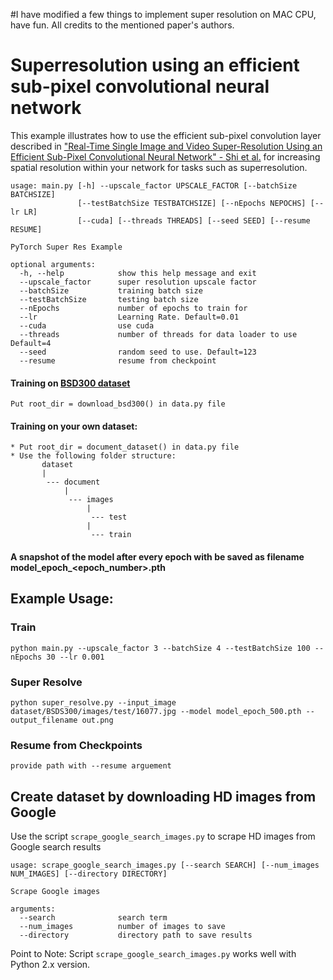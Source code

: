 #I have modified a few things to implement super resolution on MAC CPU, have fun. All credits to the mentioned paper's authors.
# Superresolution using an efficient sub-pixel convolutional neural network

This example illustrates how to use the efficient sub-pixel convolution layer described in  ["Real-Time Single Image and Video Super-Resolution Using an Efficient Sub-Pixel Convolutional Neural Network" - Shi et al.](https://arxiv.org/abs/1609.05158) for increasing spatial resolution within your network for tasks such as superresolution.

```
usage: main.py [-h] --upscale_factor UPSCALE_FACTOR [--batchSize BATCHSIZE]
               [--testBatchSize TESTBATCHSIZE] [--nEpochs NEPOCHS] [--lr LR]
               [--cuda] [--threads THREADS] [--seed SEED] [--resume RESUME]

PyTorch Super Res Example

optional arguments:
  -h, --help            show this help message and exit
  --upscale_factor      super resolution upscale factor
  --batchSize           training batch size
  --testBatchSize       testing batch size
  --nEpochs             number of epochs to train for
  --lr                  Learning Rate. Default=0.01
  --cuda                use cuda
  --threads             number of threads for data loader to use Default=4
  --seed                random seed to use. Default=123
  --resume              resume from checkpoint
```

#### Training on [BSD300 dataset](https://www2.eecs.berkeley.edu/Research/Projects/CS/vision/bsds/)

	Put root_dir = download_bsd300() in data.py file

#### Training on your own dataset:

	* Put root_dir = document_dataset() in data.py file
	* Use the following folder structure:
		   dataset
		   |
		    --- document
		        |
		         --- images
		             |
		              --- test
		             |
		              --- train 


#### A snapshot of the model after every epoch with be saved as filename model_epoch_<epoch_number>.pth

## Example Usage:
 
### Train

`python main.py --upscale_factor 3 --batchSize 4 --testBatchSize 100 --nEpochs 30 --lr 0.001`

### Super Resolve

`python super_resolve.py --input_image dataset/BSDS300/images/test/16077.jpg --model model_epoch_500.pth --output_filename out.png`

### Resume from Checkpoints

`provide path with --resume arguement`

## Create dataset by downloading HD images from Google

Use the script `scrape_google_search_images.py` to scrape HD images from Google search results

```
usage: scrape_google_search_images.py [--search SEARCH] [--num_images NUM_IMAGES] [--directory DIRECTORY]

Scrape Google images

arguments:
  --search              search term
  --num_images          number of images to save
  --directory           directory path to save results
```

Point to Note: Script `scrape_google_search_images.py` works well with Python 2.x version.
